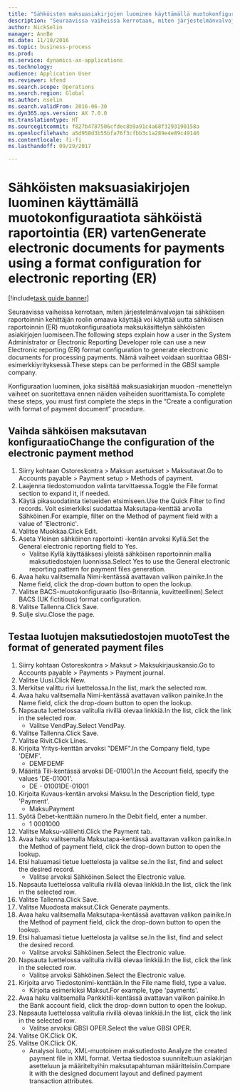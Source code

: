 ```yaml
--- 
title: "Sähköisten maksuasiakirjojen luominen käyttämällä muotokonfiguraatiota sähköistä raportointia (ER) varten"
description: "Seuraavissa vaiheissa kerrotaan, miten järjestelmänvalvojan tai sähköisen raportoinnin kehittäjän roolin omaava käyttäjä voi käyttää uutta sähköisen raportoinnin (ER) muotokonfiguraatiota maksukäsittelyn sähköisten asiakirjojen luomiseen."
author: NickSelin
manager: AnnBe
ms.date: 11/10/2016
ms.topic: business-process
ms.prod: 
ms.service: dynamics-ax-applications
ms.technology: 
audience: Application User
ms.reviewer: kfend
ms.search.scope: Operations
ms.search.region: Global
ms.author: nselin
ms.search.validFrom: 2016-06-30
ms.dyn365.ops.version: AX 7.0.0
ms.translationtype: HT
ms.sourcegitcommit: f827b4787506cfdec8b9a91c4a68f3293190158a
ms.openlocfilehash: a5d958d3b55bfa76f3cfbb3c1a289e4e89c49146
ms.contentlocale: fi-fi
ms.lasthandoff: 09/29/2017

---
```

# <a name="generate-electronic-documents-for-payments-using-a-format-configuration-for-electronic-reporting-er"></a><span data-ttu-id="bf44b-103">Sähköisten maksuasiakirjojen luominen käyttämällä muotokonfiguraatiota sähköistä raportointia (ER) varten</span><span class="sxs-lookup"><span data-stu-id="bf44b-103">Generate electronic documents for payments using a format configuration for electronic reporting (ER)</span></span>

[!include[task guide banner](../../includes/task-guide-banner.md)]

<span data-ttu-id="bf44b-104">Seuraavissa vaiheissa kerrotaan, miten järjestelmänvalvojan tai sähköisen raportoinnin kehittäjän roolin omaava käyttäjä voi käyttää uutta sähköisen raportoinnin (ER) muotokonfiguraatiota maksukäsittelyn sähköisten asiakirjojen luomiseen.</span><span class="sxs-lookup"><span data-stu-id="bf44b-104">The following steps explain how a user in the System Administrator or Electronic Reporting Developer role can use a new Electronic reporting (ER) format configuration to generate electronic documents for processing payments.</span></span> <span data-ttu-id="bf44b-105">Nämä vaiheet voidaan suorittaa GBSI-esimerkkiyrityksessä.</span><span class="sxs-lookup"><span data-stu-id="bf44b-105">These steps can be performed in the GBSI sample company.</span></span>

<span data-ttu-id="bf44b-106">Konfiguraation luominen, joka sisältää maksuasiakirjan muodon -menettelyn vaiheet on suoritettava ennen näiden vaiheiden suorittamista.</span><span class="sxs-lookup"><span data-stu-id="bf44b-106">To complete these steps, you must first complete the steps in the “Create a configuration with format of payment document” procedure.</span></span>


## <a name="change-the-configuration-of-the-electronic-payment-method"></a><span data-ttu-id="bf44b-107">Vaihda sähköisen maksutavan konfiguraatio</span><span class="sxs-lookup"><span data-stu-id="bf44b-107">Change the configuration of the electronic payment method</span></span>
1. <span data-ttu-id="bf44b-108">Siirry kohtaan Ostoreskontra > Maksun asetukset > Maksutavat.</span><span class="sxs-lookup"><span data-stu-id="bf44b-108">Go to Accounts payable > Payment setup > Methods of payment.</span></span>
2. <span data-ttu-id="bf44b-109">Laajenna tiedostomuodon valinta tarvittaessa.</span><span class="sxs-lookup"><span data-stu-id="bf44b-109">Toggle the File format section to expand it, if needed.</span></span>
3. <span data-ttu-id="bf44b-110">Käytä pikasuodatinta tietueiden etsimiseen.</span><span class="sxs-lookup"><span data-stu-id="bf44b-110">Use the Quick Filter to find records.</span></span> <span data-ttu-id="bf44b-111">Voit esimerkiksi suodattaa Maksutapa-kenttää arvolla Sähköinen.</span><span class="sxs-lookup"><span data-stu-id="bf44b-111">For example, filter on the Method of payment field with a value of 'Electronic'.</span></span>
4. <span data-ttu-id="bf44b-112">Valitse Muokkaa.</span><span class="sxs-lookup"><span data-stu-id="bf44b-112">Click Edit.</span></span>
5. <span data-ttu-id="bf44b-113">Aseta Yleinen sähköinen raportointi -kentän arvoksi Kyllä.</span><span class="sxs-lookup"><span data-stu-id="bf44b-113">Set the General electronic reporting field to Yes.</span></span>
    * <span data-ttu-id="bf44b-114">Valitse Kyllä käyttääksesi yleistä sähköisen raportoinnin mallia maksutiedostojen luonnissa.</span><span class="sxs-lookup"><span data-stu-id="bf44b-114">Select Yes to use the General electronic reporting pattern for payment files generation.</span></span>  
6. <span data-ttu-id="bf44b-115">Avaa haku valitsemalla Nimi-kentässä avattavan valikon painike.</span><span class="sxs-lookup"><span data-stu-id="bf44b-115">In the Name field, click the drop-down button to open the lookup.</span></span>
7. <span data-ttu-id="bf44b-116">Valitse BACS-muotokonfiguraatio (Iso-Britannia, kuvitteellinen).</span><span class="sxs-lookup"><span data-stu-id="bf44b-116">Select BACS (UK fictitious) format configuration.</span></span>
8. <span data-ttu-id="bf44b-117">Valitse Tallenna.</span><span class="sxs-lookup"><span data-stu-id="bf44b-117">Click Save.</span></span>
9. <span data-ttu-id="bf44b-118">Sulje sivu.</span><span class="sxs-lookup"><span data-stu-id="bf44b-118">Close the page.</span></span>

## <a name="test-the-format-of-generated-payment-files"></a><span data-ttu-id="bf44b-119">Testaa luotujen maksutiedostojen muoto</span><span class="sxs-lookup"><span data-stu-id="bf44b-119">Test the format of generated payment files</span></span>
1. <span data-ttu-id="bf44b-120">Siirry kohtaan Ostoreskontra > Maksut > Maksukirjauskansio.</span><span class="sxs-lookup"><span data-stu-id="bf44b-120">Go to Accounts payable > Payments > Payment journal.</span></span>
2. <span data-ttu-id="bf44b-121">Valitse Uusi.</span><span class="sxs-lookup"><span data-stu-id="bf44b-121">Click New.</span></span>
3. <span data-ttu-id="bf44b-122">Merkitse valittu rivi luettelossa.</span><span class="sxs-lookup"><span data-stu-id="bf44b-122">In the list, mark the selected row.</span></span>
4. <span data-ttu-id="bf44b-123">Avaa haku valitsemalla Nimi-kentässä avattavan valikon painike.</span><span class="sxs-lookup"><span data-stu-id="bf44b-123">In the Name field, click the drop-down button to open the lookup.</span></span>
5. <span data-ttu-id="bf44b-124">Napsauta luettelossa valitulla rivillä olevaa linkkiä.</span><span class="sxs-lookup"><span data-stu-id="bf44b-124">In the list, click the link in the selected row.</span></span>
    * <span data-ttu-id="bf44b-125">Valitse VendPay.</span><span class="sxs-lookup"><span data-stu-id="bf44b-125">Select VendPay.</span></span>  
6. <span data-ttu-id="bf44b-126">Valitse Tallenna.</span><span class="sxs-lookup"><span data-stu-id="bf44b-126">Click Save.</span></span>
7. <span data-ttu-id="bf44b-127">Valitse Rivit.</span><span class="sxs-lookup"><span data-stu-id="bf44b-127">Click Lines.</span></span>
8. <span data-ttu-id="bf44b-128">Kirjoita Yritys-kenttän arvoksi "DEMF".</span><span class="sxs-lookup"><span data-stu-id="bf44b-128">In the Company field, type 'DEMF'.</span></span>
    * <span data-ttu-id="bf44b-129">DEMF</span><span class="sxs-lookup"><span data-stu-id="bf44b-129">DEMF</span></span>  
9. <span data-ttu-id="bf44b-130">Määritä Tili-kentässä arvoksi DE-01001.</span><span class="sxs-lookup"><span data-stu-id="bf44b-130">In the Account field, specify the values 'DE-01001'.</span></span>
    * <span data-ttu-id="bf44b-131">DE - 01001</span><span class="sxs-lookup"><span data-stu-id="bf44b-131">DE-01001</span></span>  
10. <span data-ttu-id="bf44b-132">Kirjoita Kuvaus-kentän arvoksi Maksu.</span><span class="sxs-lookup"><span data-stu-id="bf44b-132">In the Description field, type 'Payment'.</span></span>
    * <span data-ttu-id="bf44b-133">Maksu</span><span class="sxs-lookup"><span data-stu-id="bf44b-133">Payment</span></span>  
11. <span data-ttu-id="bf44b-134">Syötä Debet-kenttään numero.</span><span class="sxs-lookup"><span data-stu-id="bf44b-134">In the Debit field, enter a number.</span></span>
    * <span data-ttu-id="bf44b-135">1 000</span><span class="sxs-lookup"><span data-stu-id="bf44b-135">1000</span></span>  
12. <span data-ttu-id="bf44b-136">Valitse Maksu-välilehti.</span><span class="sxs-lookup"><span data-stu-id="bf44b-136">Click the Payment tab.</span></span>
13. <span data-ttu-id="bf44b-137">Avaa haku valitsemalla Maksutapa-kentässä avattavan valikon painike.</span><span class="sxs-lookup"><span data-stu-id="bf44b-137">In the Method of payment field, click the drop-down button to open the lookup.</span></span>
14. <span data-ttu-id="bf44b-138">Etsi haluamasi tietue luettelosta ja valitse se.</span><span class="sxs-lookup"><span data-stu-id="bf44b-138">In the list, find and select the desired record.</span></span>
    * <span data-ttu-id="bf44b-139">Valitse arvoksi Sähköinen.</span><span class="sxs-lookup"><span data-stu-id="bf44b-139">Select the Electronic value.</span></span>  
15. <span data-ttu-id="bf44b-140">Napsauta luettelossa valitulla rivillä olevaa linkkiä.</span><span class="sxs-lookup"><span data-stu-id="bf44b-140">In the list, click the link in the selected row.</span></span>
16. <span data-ttu-id="bf44b-141">Valitse Tallenna.</span><span class="sxs-lookup"><span data-stu-id="bf44b-141">Click Save.</span></span>
17. <span data-ttu-id="bf44b-142">Valitse Muodosta maksut.</span><span class="sxs-lookup"><span data-stu-id="bf44b-142">Click Generate payments.</span></span>
18. <span data-ttu-id="bf44b-143">Avaa haku valitsemalla Maksutapa-kentässä avattavan valikon painike.</span><span class="sxs-lookup"><span data-stu-id="bf44b-143">In the Method of payment field, click the drop-down button to open the lookup.</span></span>
19. <span data-ttu-id="bf44b-144">Etsi haluamasi tietue luettelosta ja valitse se.</span><span class="sxs-lookup"><span data-stu-id="bf44b-144">In the list, find and select the desired record.</span></span>
    * <span data-ttu-id="bf44b-145">Valitse arvoksi Sähköinen.</span><span class="sxs-lookup"><span data-stu-id="bf44b-145">Select the Electronic value.</span></span>  
20. <span data-ttu-id="bf44b-146">Napsauta luettelossa valitulla rivillä olevaa linkkiä.</span><span class="sxs-lookup"><span data-stu-id="bf44b-146">In the list, click the link in the selected row.</span></span>
    * <span data-ttu-id="bf44b-147">Valitse arvoksi Sähköinen.</span><span class="sxs-lookup"><span data-stu-id="bf44b-147">Select the Electronic value.</span></span>  
21. <span data-ttu-id="bf44b-148">Kirjoita arvo Tiedostonimi-kenttään.</span><span class="sxs-lookup"><span data-stu-id="bf44b-148">In the File name field, type a value.</span></span>
    * <span data-ttu-id="bf44b-149">Kirjoita esimerkiksi Maksut.</span><span class="sxs-lookup"><span data-stu-id="bf44b-149">For example, type 'payments'.</span></span>  
22. <span data-ttu-id="bf44b-150">Avaa haku valitsemalla Pankkitili-kentässä avattavan valikon painike.</span><span class="sxs-lookup"><span data-stu-id="bf44b-150">In the Bank account field, click the drop-down button to open the lookup.</span></span>
23. <span data-ttu-id="bf44b-151">Napsauta luettelossa valitulla rivillä olevaa linkkiä.</span><span class="sxs-lookup"><span data-stu-id="bf44b-151">In the list, click the link in the selected row.</span></span>
    * <span data-ttu-id="bf44b-152">Valitse arvoksi GBSI OPER.</span><span class="sxs-lookup"><span data-stu-id="bf44b-152">Select the value GBSI OPER.</span></span>  
24. <span data-ttu-id="bf44b-153">Valitse OK.</span><span class="sxs-lookup"><span data-stu-id="bf44b-153">Click OK.</span></span>
25. <span data-ttu-id="bf44b-154">Valitse OK.</span><span class="sxs-lookup"><span data-stu-id="bf44b-154">Click OK.</span></span>
    * <span data-ttu-id="bf44b-155">Analysoi luotu, XML-muotoinen maksutiedosto.</span><span class="sxs-lookup"><span data-stu-id="bf44b-155">Analyze the created payment file in XML format.</span></span> <span data-ttu-id="bf44b-156">Vertaa tiedostoa suunniteltuun asiakirjan asetteluun ja määriteltyihin maksutapahtuman määritteisiin.</span><span class="sxs-lookup"><span data-stu-id="bf44b-156">Compare it with the designed document layout and defined payment transaction attributes.</span></span>  


